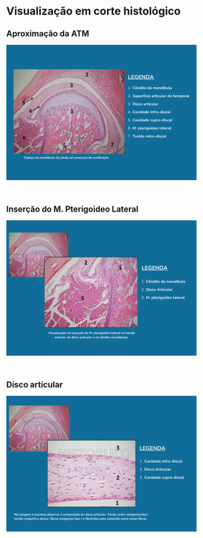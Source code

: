 # Visualização em corte histológico


## Aproximação da ATM
![iMAGEM 7](img/7.png)

<br>

## Inserção do M. Pterigoideo Lateral

![iMAGEM 8](img/8.png)

<br>

## Disco articular

![iMAGEM 9](img/9.png)

